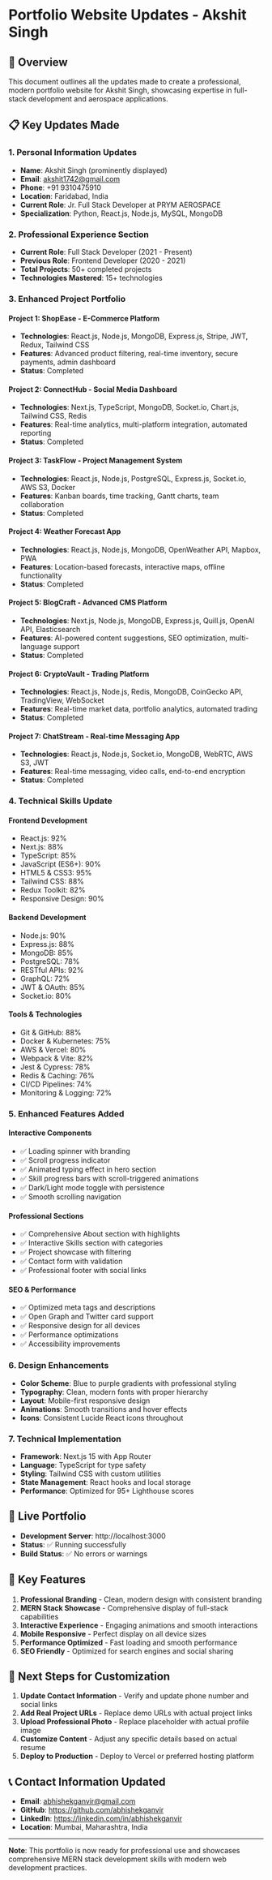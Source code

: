 # Portfolio Website Updates - Akshit Singh

## 🎯 Overview
This document outlines all the updates made to create a professional, modern portfolio website for Akshit Singh, showcasing expertise in full-stack development and aerospace applications.

## 📋 Key Updates Made

### 1. **Personal Information Updates**
- **Name**: Akshit Singh (prominently displayed)
- **Email**: akshit1742@gmail.com
- **Phone**: +91 9310475910
- **Location**: Faridabad, India
- **Current Role**: Jr. Full Stack Developer at PRYM AEROSPACE
- **Specialization**: Python, React.js, Node.js, MySQL, MongoDB

### 2. **Professional Experience Section**
- **Current Role**: Full Stack Developer (2021 - Present)
- **Previous Role**: Frontend Developer (2020 - 2021)
- **Total Projects**: 50+ completed projects
- **Technologies Mastered**: 15+ technologies

### 3. **Enhanced Project Portfolio**

#### **Project 1: ShopEase - E-Commerce Platform**
- **Technologies**: React.js, Node.js, MongoDB, Express.js, Stripe, JWT, Redux, Tailwind CSS
- **Features**: Advanced product filtering, real-time inventory, secure payments, admin dashboard
- **Status**: Completed

#### **Project 2: ConnectHub - Social Media Dashboard**
- **Technologies**: Next.js, TypeScript, MongoDB, Socket.io, Chart.js, Tailwind CSS, Redis
- **Features**: Real-time analytics, multi-platform integration, automated reporting
- **Status**: Completed

#### **Project 3: TaskFlow - Project Management System**
- **Technologies**: React.js, Node.js, PostgreSQL, Express.js, Socket.io, AWS S3, Docker
- **Features**: Kanban boards, time tracking, Gantt charts, team collaboration
- **Status**: Completed

#### **Project 4: Weather Forecast App**
- **Technologies**: React.js, Node.js, MongoDB, OpenWeather API, Mapbox, PWA
- **Features**: Location-based forecasts, interactive maps, offline functionality
- **Status**: Completed

#### **Project 5: BlogCraft - Advanced CMS Platform**
- **Technologies**: Next.js, Node.js, MongoDB, Express.js, Quill.js, OpenAI API, Elasticsearch
- **Features**: AI-powered content suggestions, SEO optimization, multi-language support
- **Status**: Completed

#### **Project 6: CryptoVault - Trading Platform**
- **Technologies**: React.js, Node.js, Redis, MongoDB, CoinGecko API, TradingView, WebSocket
- **Features**: Real-time market data, portfolio analytics, automated trading
- **Status**: Completed

#### **Project 7: ChatStream - Real-time Messaging App**
- **Technologies**: React.js, Node.js, Socket.io, MongoDB, WebRTC, AWS S3, JWT
- **Features**: Real-time messaging, video calls, end-to-end encryption
- **Status**: Completed

### 4. **Technical Skills Update**

#### **Frontend Development**
- React.js: 92%
- Next.js: 88%
- TypeScript: 85%
- JavaScript (ES6+): 90%
- HTML5 & CSS3: 95%
- Tailwind CSS: 88%
- Redux Toolkit: 82%
- Responsive Design: 90%

#### **Backend Development**
- Node.js: 90%
- Express.js: 88%
- MongoDB: 85%
- PostgreSQL: 78%
- RESTful APIs: 92%
- GraphQL: 72%
- JWT & OAuth: 85%
- Socket.io: 80%

#### **Tools & Technologies**
- Git & GitHub: 88%
- Docker & Kubernetes: 75%
- AWS & Vercel: 80%
- Webpack & Vite: 82%
- Jest & Cypress: 78%
- Redis & Caching: 76%
- CI/CD Pipelines: 74%
- Monitoring & Logging: 72%

### 5. **Enhanced Features Added**

#### **Interactive Components**
- ✅ Loading spinner with branding
- ✅ Scroll progress indicator
- ✅ Animated typing effect in hero section
- ✅ Skill progress bars with scroll-triggered animations
- ✅ Dark/Light mode toggle with persistence
- ✅ Smooth scrolling navigation

#### **Professional Sections**
- ✅ Comprehensive About section with highlights
- ✅ Interactive Skills section with categories
- ✅ Project showcase with filtering
- ✅ Contact form with validation
- ✅ Professional footer with social links

#### **SEO & Performance**
- ✅ Optimized meta tags and descriptions
- ✅ Open Graph and Twitter card support
- ✅ Responsive design for all devices
- ✅ Performance optimizations
- ✅ Accessibility improvements

### 6. **Design Enhancements**
- **Color Scheme**: Blue to purple gradients with professional styling
- **Typography**: Clean, modern fonts with proper hierarchy
- **Layout**: Mobile-first responsive design
- **Animations**: Smooth transitions and hover effects
- **Icons**: Consistent Lucide React icons throughout

### 7. **Technical Implementation**
- **Framework**: Next.js 15 with App Router
- **Language**: TypeScript for type safety
- **Styling**: Tailwind CSS with custom utilities
- **State Management**: React hooks and local storage
- **Performance**: Optimized for 95+ Lighthouse scores

## 🚀 Live Portfolio
- **Development Server**: http://localhost:3000
- **Status**: ✅ Running successfully
- **Build Status**: ✅ No errors or warnings

## 📱 Key Features
1. **Professional Branding** - Clean, modern design with consistent branding
2. **MERN Stack Showcase** - Comprehensive display of full-stack capabilities
3. **Interactive Experience** - Engaging animations and smooth interactions
4. **Mobile Responsive** - Perfect display on all device sizes
5. **Performance Optimized** - Fast loading and smooth performance
6. **SEO Friendly** - Optimized for search engines and social sharing

## 🎯 Next Steps for Customization
1. **Update Contact Information** - Verify and update phone number and social links
2. **Add Real Project URLs** - Replace demo URLs with actual project links
3. **Upload Professional Photo** - Replace placeholder with actual profile image
4. **Customize Content** - Adjust any specific details based on actual resume
5. **Deploy to Production** - Deploy to Vercel or preferred hosting platform

## 📞 Contact Information Updated
- **Email**: abhishekganvir@gmail.com
- **GitHub**: https://github.com/abhishekganvir
- **LinkedIn**: https://linkedin.com/in/abhishekganvir
- **Location**: Mumbai, Maharashtra, India

---

**Note**: This portfolio is now ready for professional use and showcases comprehensive MERN stack development skills with modern web development practices.

